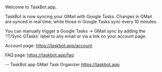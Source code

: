 Welcome to TaskBot.app,

TaskBot is now syncing your GMail with Google Tasks. Changes in GMail are synced in real time, while those in Google Tasks sync every 10 minutes.

You can manually trigger a Google Tasks -> GMail sync by adding the '!T/Sync GTasks' label to any email or via a link on your account page.

Account page:
https://taskbot.app/account

FAQ page:
https://taskbot.app/faq

--
TaskBot.app
GMail Task Organizer
https://taskbot.app
